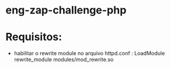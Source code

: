 # eng-zap-challenge-php

# Requisitos:
* habilitar o rewrite module no arquivo httpd.conf
	: LoadModule rewrite_module modules/mod_rewrite.so